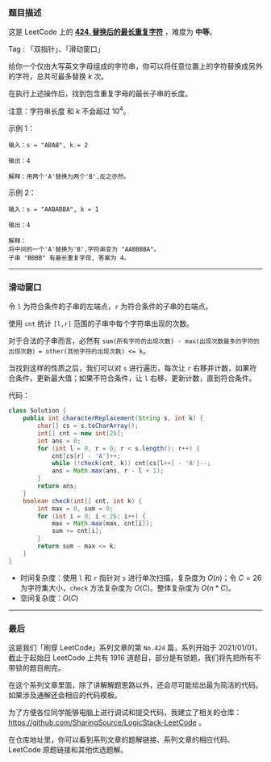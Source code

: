 ### 题目描述

这是 LeetCode 上的 **[424. 替换后的最长重复字符](https://leetcode-cn.com/problems/longest-repeating-character-replacement/solution/ping-ping-wu-qi-shuang-zhi-zhen-da-bai-h-fgif/)** ，难度为 **中等**。

Tag : 「双指针」、「滑动窗口」



给你一个仅由大写英文字母组成的字符串，你可以将任意位置上的字符替换成另外的字符，总共可最多替换 $k$ 次。

在执行上述操作后，找到包含重复字母的最长子串的长度。

注意：字符串长度 和 $k$ 不会超过 $10^4$。

示例 1：
```
输入：s = "ABAB", k = 2

输出：4

解释：用两个'A'替换为两个'B',反之亦然。
```
示例 2：
```
输入：s = "AABABBA", k = 1

输出：4

解释：
将中间的一个'A'替换为'B',字符串变为 "AABBBBA"。
子串 "BBBB" 有最长重复字母, 答案为 4。
```

---

### 滑动窗口

令 `l` 为符合条件的子串的左端点，`r` 为符合条件的子串的右端点。

使用 `cnt` 统计 `[l,r]` 范围的子串中每个字符串出现的次数。

对于合法的子串而言，必然有 `sum(所有字符的出现次数) - max(出现次数最多的字符的出现次数）= other(其他字符的出现次数) <= k`。

当找到这样的性质之后，我们可以对 `s` 进行遍历，每次让 `r` 右移并计数，如果符合条件，更新最大值；如果不符合条件，让 `l` 右移，更新计数，直到符合条件。

代码：
```Java
class Solution {
    public int characterReplacement(String s, int k) {
        char[] cs = s.toCharArray();
        int[] cnt = new int[26];
        int ans = 0;
        for (int l = 0, r = 0; r < s.length(); r++) {
            cnt[cs[r] - 'A']++;
            while (!check(cnt, k)) cnt[cs[l++] - 'A']--;    
            ans = Math.max(ans, r - l + 1);
        }
        return ans;
    }
    boolean check(int[] cnt, int k) {
        int max = 0, sum = 0;
        for (int i = 0; i < 26; i++) {
            max = Math.max(max, cnt[i]);
            sum += cnt[i];
        }
        return sum - max <= k;
    }
}
```
* 时间复杂度：使用 `l` 和 `r` 指针对 `s` 进行单次扫描，复杂度为 $O(n)$；令 $C = 26$ 为字符集大小，`check` 方法复杂度为 $O(C)$。整体复杂度为 $O(n * C)$。
* 空间复杂度：$O(C)$

---

### 最后

这是我们「刷穿 LeetCode」系列文章的第 `No.424` 篇，系列开始于 2021/01/01，截止于起始日 LeetCode 上共有 1916 道题目，部分是有锁题，我们将先把所有不带锁的题目刷完。

在这个系列文章里面，除了讲解解题思路以外，还会尽可能给出最为简洁的代码。如果涉及通解还会相应的代码模板。

为了方便各位同学能够电脑上进行调试和提交代码，我建立了相关的仓库：https://github.com/SharingSource/LogicStack-LeetCode 。

在仓库地址里，你可以看到系列文章的题解链接、系列文章的相应代码、LeetCode 原题链接和其他优选题解。

